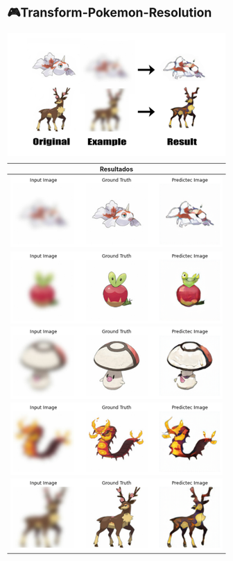 # 🎮Transform-Pokemon-Resolution

![](Imagenes/Portada.png) 

| Resultados |
|--------|
|           ![](Imagenes/ok1.png)     |
|           ![](Imagenes/ok2.png)     |
|           ![](Imagenes/ok3.png)     |
|           ![](Imagenes/ok4.png)     |
|           ![](Imagenes/ok5.png)     |

